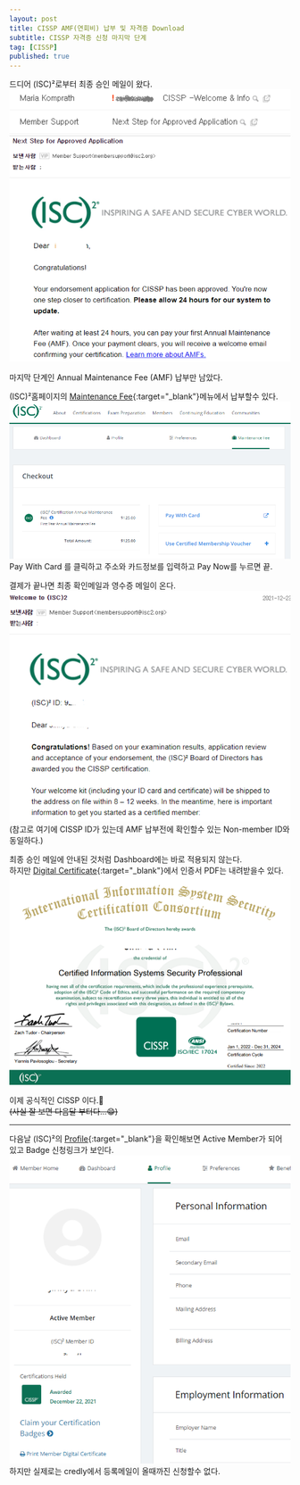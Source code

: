 ```yaml
---
layout: post
title: CISSP AMF(연회비) 납부 및 자격증 Download
subtitle: CISSP 자격증 신청 마지막 단계
tag: [CISSP]
published: true
---
```


드디어 (ISC)²로부터 최종 승인 메일이 왔다.  
![](../../img/2021-12-23-CISSP%20AMF/2021-12-22-23-55-22.png)  
![](../../img/2021-12-23-CISSP%20AMF/2021-12-23-00-03-09.png)  

마지막 단계인 Annual Maintenance Fee (AMF) 납부만 남았다.  

(ISC)²홈페이지의 [Maintenance Fee](https://www.isc2.org/Dashboard/Maintenance-Fee){:target="_blank"}메뉴에서 납부할수 있다.
![](../../img/2021-12-23-CISSP%20AMF/2021-12-23-00-10-23.png)  
Pay With Card 를 클릭하고 주소와 카드정보를 입력하고 Pay Now를 누르면 끝.  

결제가 끝나면 최종 확인메일과 영수증 메일이 온다.  
![](../../img/2021-12-23-CISSP%20AMF/2021-12-23-00-30-48.png)  
(참고로 여기에 CISSP ID가 있는데 AMF 납부전에 확인할수 있는 Non-member ID와 동일하다.)  

최종 승인 메일에 안내된 것처럼 Dashboard에는 바로 적용되지 않는다.  
하지만 [Digital Certificate](https://cpe.isc2.org/DigitalCertificate){:target="_blank"}에서 인증서 PDF는 내려받을수 있다. 
![](../../img/2021-12-23-CISSP%20AMF/2021-12-23-00-56-28.png)  

이제 공식적인 CISSP 이다.🤣  
~~(사실 잘 보면 다음달 부터다...😁)~~

-----

다음날 (ISC)²의 [Profile](https://www.isc2.org/Dashboard/Profile){:target="_blank"}을 확인해보면 Active Member가 되어 있고 Badge 신청링크가 보인다.    
![](../../img/2021-12-23-CISSP%20AMF/2021-12-23-16-32-58.png)  
하지만 실제로는 credly에서 등록메일이 올때까진 신청할수 없다.



<p></p>